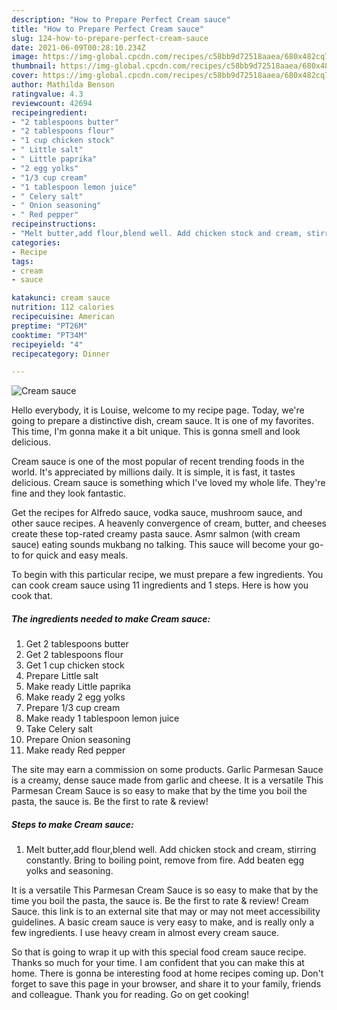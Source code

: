 ```yaml
---
description: "How to Prepare Perfect Cream sauce"
title: "How to Prepare Perfect Cream sauce"
slug: 124-how-to-prepare-perfect-cream-sauce
date: 2021-06-09T00:28:10.234Z
image: https://img-global.cpcdn.com/recipes/c58bb9d72518aaea/680x482cq70/cream-sauce-recipe-main-photo.jpg
thumbnail: https://img-global.cpcdn.com/recipes/c58bb9d72518aaea/680x482cq70/cream-sauce-recipe-main-photo.jpg
cover: https://img-global.cpcdn.com/recipes/c58bb9d72518aaea/680x482cq70/cream-sauce-recipe-main-photo.jpg
author: Mathilda Benson
ratingvalue: 4.3
reviewcount: 42694
recipeingredient:
- "2 tablespoons butter"
- "2 tablespoons flour"
- "1 cup chicken stock"
- " Little salt"
- " Little paprika"
- "2 egg yolks"
- "1/3 cup cream"
- "1 tablespoon lemon juice"
- " Celery salt"
- " Onion seasoning"
- " Red pepper"
recipeinstructions:
- "Melt butter,add flour,blend well. Add chicken stock and cream, stirring constantly. Bring to boiling point, remove from fire. Add beaten egg yolks and seasoning."
categories:
- Recipe
tags:
- cream
- sauce

katakunci: cream sauce 
nutrition: 112 calories
recipecuisine: American
preptime: "PT26M"
cooktime: "PT34M"
recipeyield: "4"
recipecategory: Dinner

---
```



![Cream sauce](https://img-global.cpcdn.com/recipes/c58bb9d72518aaea/680x482cq70/cream-sauce-recipe-main-photo.jpg)

Hello everybody, it is Louise, welcome to my recipe page. Today, we're going to prepare a distinctive dish, cream sauce. It is one of my favorites. This time, I'm gonna make it a bit unique. This is gonna smell and look delicious.

Cream sauce is one of the most popular of recent trending foods in the world. It's appreciated by millions daily. It is simple, it is fast, it tastes delicious. Cream sauce is something which I've loved my whole life. They're fine and they look fantastic.

Get the recipes for Alfredo sauce, vodka sauce, mushroom sauce, and other sauce recipes. A heavenly convergence of cream, butter, and cheeses create these top-rated creamy pasta sauce. Asmr salmon (with cream sauce) eating sounds mukbang no talking. This sauce will become your go-to for quick and easy meals.


To begin with this particular recipe, we must prepare a few ingredients. You can cook cream sauce using 11 ingredients and 1 steps. Here is how you cook that.

<!--inarticleads1-->

##### The ingredients needed to make Cream sauce:

1. Get 2 tablespoons butter
1. Get 2 tablespoons flour
1. Get 1 cup chicken stock
1. Prepare  Little salt
1. Make ready  Little paprika
1. Make ready 2 egg yolks
1. Prepare 1/3 cup cream
1. Make ready 1 tablespoon lemon juice
1. Take  Celery salt
1. Prepare  Onion seasoning
1. Make ready  Red pepper


The site may earn a commission on some products. Garlic Parmesan Sauce is a creamy, dense sauce made from garlic and cheese. It is a versatile This Parmesan Cream Sauce is so easy to make that by the time you boil the pasta, the sauce is. Be the first to rate &amp; review! 

<!--inarticleads2-->

##### Steps to make Cream sauce:

1. Melt butter,add flour,blend well. Add chicken stock and cream, stirring constantly. Bring to boiling point, remove from fire. Add beaten egg yolks and seasoning.


It is a versatile This Parmesan Cream Sauce is so easy to make that by the time you boil the pasta, the sauce is. Be the first to rate &amp; review! Cream Sauce. this link is to an external site that may or may not meet accessibility guidelines. A basic cream sauce is very easy to make, and is really only a few ingredients. I use heavy cream in almost every cream sauce. 

So that is going to wrap it up with this special food cream sauce recipe. Thanks so much for your time. I am confident that you can make this at home. There is gonna be interesting food at home recipes coming up. Don't forget to save this page in your browser, and share it to your family, friends and colleague. Thank you for reading. Go on get cooking!
